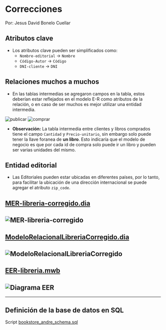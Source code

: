 # Correcciones

Por: Jesus David Bonelo Cuellar

## Atributos clave

- Los atributos clave pueden ser simplificados como:
  - `Nombre-editorial` -> `Nombre`
  - `Código-Autor` -> `Código`
  - `DNI-cliente` -> `DNI`

## Relaciones muchos a muchos

- En las tablas intermedias se agregaron campos en la tabla, estos deberían estar reflejados en el modelo E-R como atributos de la relación, o en caso de ser muchos es mejor utilizar una entidad intermedia.

![publicar](./img/publicar.png)
![comprar](./img/comprar.png)

- **Observación:** La tabla intermedia entre clientes y libros comprados tiene el campo `Cantidad` y `Precio-unitario`, sin embargo solo puede tener la llave foranea de **un libro**. Esto indicaría que el modelo de negocio es que por cada id de compra solo puede ir un libro y pueden ser varias unidades del mismo.

## Entidad editorial

- Las Editoriales pueden estar ubicadas en diferentes países, por lo tanto, para facilitar la ubicación de una dirección internacional se puede agregar el atributo `zip_code`.

## [MER-libreria-corregido.dia](./MER-libreria-corregido.dia)

## ![MER-libreria-corregido](./MER-libreria-corregido.png)

## [ModeloRelacionalLibreriaCorregido.dia](./ModeloRelacionalLibreriaCorregido.dia)

## ![ModeloRelacionalLibreriaCorregido](./ModeloRelacionalLibreriaCorregido.png)

## [EER-libreria.mwb](./EER-libreria.mwb)

## ![Diagrama EER](./EER-libreria.png)

---

## Definición de la base de datos en SQL

Script [bookstore_andre_schema.sql](./bookstore_andre_schema.sql)
